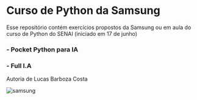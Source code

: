 # Curso de Python da Samsung
Esse repositório contém exercícios propostos da Samsung ou em aula do curso de Python do SENAI (iniciado em 17 de junho)
### - Pocket Python para IA 
### - Full I.A
Autoria de Lucas Barboza Costa


![samsung](https://img.global.news.samsung.com/br/wp-content/uploads/2020/07/KV-01.png)
